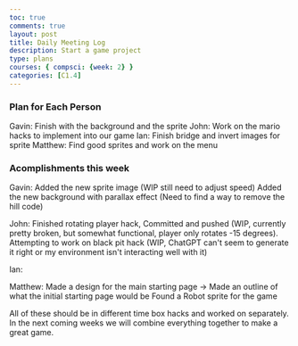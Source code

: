 ```yaml
---
toc: true
comments: true
layout: post
title: Daily Meeting Log
description: Start a game project
type: plans
courses: { compsci: {week: 2} }
categories: [C1.4]
---
```


### Plan for Each Person

Gavin: Finish with the background and the sprite
John: Work on the mario hacks to implement into our game
Ian: Finish bridge and invert images for sprite
Matthew: Find good sprites and work on the menu

### Acomplishments this week

Gavin: 
Added the new sprite image (WIP still need to adjust speed)
Added the new background with parallax effect (Need to find a way to remove the hill code)

John: 
Finished rotating player hack, Committed and pushed (WIP, currently pretty broken, but somewhat functional, player only rotates -15 degrees).
Attempting to work on black pit hack (WIP, ChatGPT can't seem to generate it right or my environment isn't interacting well with it)

Ian: 

Matthew: 
Made a design for the main starting page
-> Made an outline of what the initial starting page would be
Found a Robot sprite for the game

All of these should be in different time box hacks and worked on separately. In the next coming weeks we will combine everything together to make a great game.
  